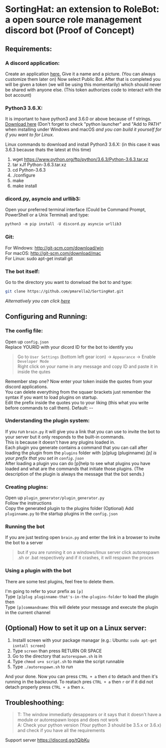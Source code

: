 # SortingHat: an extension to RoleBot: a open source role management discord bot (Proof of Concept)


## **Requirements:**

### **A discord application**:
Create an application [here.](https://discordapp.com/developers/applications/me)
Give it a name and a picture. (You can always customize them later on)
Now select Public Bot.
After that is completed you will be given a token (we will be using this momentarily) which should never be shared with anyone else. (This token authorizes code to interact with the bot account)

### **Python3 3.6.X**: 
It is important to have python3 and 3.6.0 or above because of f strings.
[Download here](https://www.python.org/downloads/release) (Don't forget to check "python launcher" and "Add to PATH" when installing under Windows and macOS *and you can build it yourself for if you want to for Linux.*

Linux commands to download and install Python3 3.6.X: (in this case it was 3.6.3 because thats the latest at this time)
1. wget https://www.python.org/ftp/python/3.6.3/Python-3.6.3.tar.xz
2. tar xJf Python-3.6.3.tar.xz
3. cd Python-3.6.3
4. ./configure
5. make
6. make install


### **dicord.py, asyncio and urllib3**:
Open your preferred terminal interface (Could be Command Prompt, PowerShell or a Unix Terminal) and type:
```python
python3 -m pip install -U discord.py asyncio urllib3
```

### **Git**:
For Windows: http://git-scm.com/download/win  
For macOS: http://git-scm.com/download/mac  
For Linux: sudo apt-get install git


### **The bot itself**:
Go to the directory you want to donwload the bot to and type:
```bash
git clone https://github.com/pmarella2/SortingHat.git
```
*Alternatively you can click [here](https://github.com/pmarella2/SortingHat/archive/master.zip)*



## **Configuring and Running:**

### **The config file**:
Open up `config.json`   
Replace YOURID with your dicord ID for the bot to identify you
> Go to `User Settings` (bottom left gear icon) -> `Appearance` -> Enable `Developer Mode`  
> Right click on your name in any message and copy ID and paste it in inside the qutes  

Remember step one? Now enter your token inside the quotes from your discord applications.  
You can delete everything from the squaer brackets just remember the syntax if you want to load plugins on startup.  
Edit the prefix inside the quotes you to your liking (this what you write before commands to call them). Default: --

### **Understanding the plugin system**:
If you run `brain.py` it will give you a link that you can use to invite the bot to your server but it only responds to the built-in commands.  
This is because it doesn't have any plugins loaded in.  
Each plugin you generate contains a command that you can call after loading the plugin from the `plugins` folder with [p]plug (pluginname) *[p] is your prefix that you set in `config.json`*  
After loading a plugin you can do [p]help to see what plugins you have loaded and what are the commands that initiate those plugins. (The description of the plugin is always the message that the bot sends.)  

### **Creating plugins**:
Open up ``plugin_generator/plugin_generator.py``  
Follow the instructions  
Copy the generated plugin to the plugins folder
(Optional) Add `pluginname.py` to the startup plugins in the `config.json`

### **Running the bot**
If you are just testing open `brain.py` and enter the link in a browser to invite the bot to a server  
> but if you are running it on a windows/linux server click autorespawn .sh or .bat respectively and if it crashes, it will respawn the proces

### **Using a plugin with the bot**
There are some test plugins, feel free to delete them.  

I'm going to refer to your prefix as `[p]`  
Type `[p]plug pluginname-that's-in-the-plugins-folder` to load the plugin then  
Type `[p]commandname`: this will delete your message and execute the plugin in the current channel  




## **(Optional) How to set it up on a Linux server:**

1. Installl screen with your package managar (e.g.: Ubuntu: `sudo apt-get isntall screen`)
1. Type `screen` than press RETURN OR SPACE
1. Go to the directory that `autorespawn.sh` is in
1. Type ``chmod u+x script.sh`` to make the script runnable
1. Type `./autorespawn.sh` to run  

And your done. Now you can press `CTRL + a` then `d` to detach and then it's running in the backround. To reatach pres `CTRL + a` then `r` or if it did not detach properly press `CTRL + a` then `x`. 



## **Troubleshoothing:**

> T: The window immediatly desappears or it says that it doesn't have a module or autorespawn loops and does not work  
> A: Check your python version (Your python 3 should be 3.5.x or 3.6.x) and check if you have all the requirements  

Support server https://discord.gg/tQjbKu
